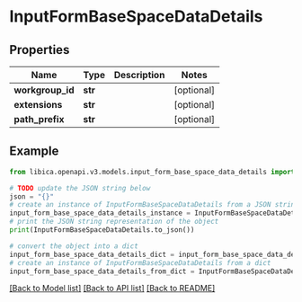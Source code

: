 # InputFormBaseSpaceDataDetails


## Properties

Name | Type | Description | Notes
------------ | ------------- | ------------- | -------------
**workgroup_id** | **str** |  | [optional] 
**extensions** | **str** |  | [optional] 
**path_prefix** | **str** |  | [optional] 

## Example

```python
from libica.openapi.v3.models.input_form_base_space_data_details import InputFormBaseSpaceDataDetails

# TODO update the JSON string below
json = "{}"
# create an instance of InputFormBaseSpaceDataDetails from a JSON string
input_form_base_space_data_details_instance = InputFormBaseSpaceDataDetails.from_json(json)
# print the JSON string representation of the object
print(InputFormBaseSpaceDataDetails.to_json())

# convert the object into a dict
input_form_base_space_data_details_dict = input_form_base_space_data_details_instance.to_dict()
# create an instance of InputFormBaseSpaceDataDetails from a dict
input_form_base_space_data_details_from_dict = InputFormBaseSpaceDataDetails.from_dict(input_form_base_space_data_details_dict)
```
[[Back to Model list]](../README.md#documentation-for-models) [[Back to API list]](../README.md#documentation-for-api-endpoints) [[Back to README]](../README.md)


